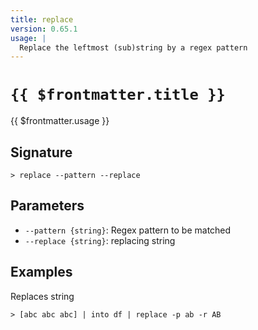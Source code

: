 ```yaml
---
title: replace
version: 0.65.1
usage: |
  Replace the leftmost (sub)string by a regex pattern
---
```


# <code>{{ $frontmatter.title }}</code>

<div style='white-space: pre-wrap;'>{{ $frontmatter.usage }}</div>

## Signature

```> replace --pattern --replace```

## Parameters

 -  `--pattern {string}`: Regex pattern to be matched
 -  `--replace {string}`: replacing string

## Examples

Replaces string
```shell
> [abc abc abc] | into df | replace -p ab -r AB
```
